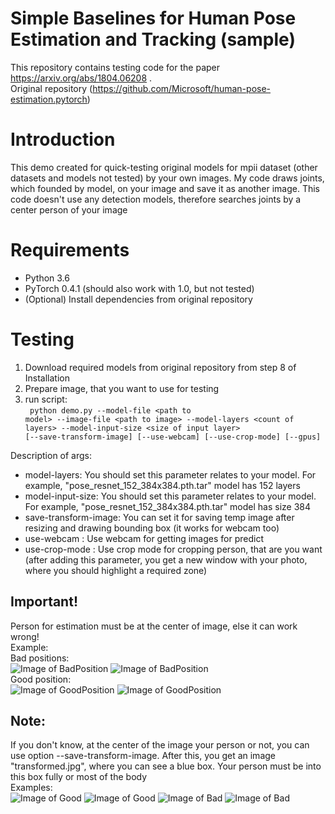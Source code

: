# Simple Baselines for Human Pose Estimation and Tracking (sample)

This repository contains testing code for the paper https://arxiv.org/abs/1804.06208 .  <br>
Original repository (https://github.com/Microsoft/human-pose-estimation.pytorch)

# Introduction
This demo created for quick-testing original models for mpii dataset (other datasets and models not tested) by your own images. My code draws joints, which founded by model, on your image and save it as another image. This code doesn't use any detection models, therefore searches joints by a center person of your image

# Requirements
* Python 3.6
* PyTorch 0.4.1 (should also work with 1.0, but not tested)
* (Optional) Install dependencies from original repository

# Testing
1. Download required models from original repository from step 8 of Installation
2. Prepare image, that you want to use for testing
3. run script:<br>
<code> python demo.py --model-file \<path to model\> --image-file \<path to image\> --model-layers \<count of layers\> --model-input-size \<size of input layer\> [--save-transform-image] [--use-webcam] [--use-crop-mode] [--gpus] </code>

Description of args:
* model-layers: You should set this parameter relates to your model. For example, "pose_resnet_152_384x384.pth.tar" model has 152 layers 
* model-input-size: You should set this parameter relates to your model. For example, "pose_resnet_152_384x384.pth.tar" model has size 384
* save-transform-image: You can set it for saving temp image after resizing and drawing bounding box (it works for webcam too)
* use-webcam : Use webcam for getting images for predict
* use-crop-mode : Use crop mode for cropping person, that are you want (after adding this parameter, you get a new window with your photo, where you should highlight a required zone)

## Important! ##
Person for estimation must be at the center of image, else it can work wrong!<br>
Example:<br>
Bad positions:<br>
![Image of BadPosition](http://immage.biz/images/2019/03/07/SP53.jpg)
![Image of BadPosition](http://immage.biz/images/2019/03/07/SP5U.jpg)
<br> Good position: <br>
![Image of GoodPosition](http://immage.biz/images/2019/03/07/SP50.jpg)
![Image of GoodPosition](http://immage.biz/images/2019/03/07/SP5v.jpg)
## Note: ##
If you don't know, at the center of the image your person or not, you can use option --save-transform-image. After this, you get an image "transformed.jpg", where you can see a blue box. Your person must be into this box fully or most of the body  <br>
Examples: <br>
![Image of Good](http://immage.biz/images/2019/03/13/SPgD.jpg) ![Image of Good](http://immage.biz/images/2019/03/13/SPgF.jpg)
![Image of Bad](http://immage.biz/images/2019/03/13/SPgd.jpg) ![Image of Bad](http://immage.biz/images/2019/03/13/SPCH.jpg)
